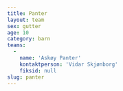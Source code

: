 ```yaml
---
title: Panter
layout: team
sex: gutter
age: 10
category: barn
teams:
  -
    name: 'Askøy Panter'
    kontaktperson: 'Vidar Skjønborg'
    fiksid: null
slug: panter
---
```

